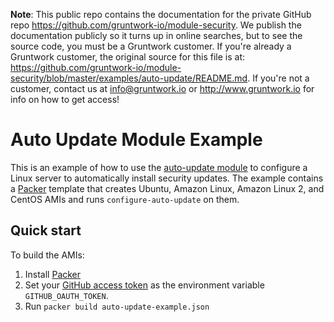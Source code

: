 **Note**: This public repo contains the documentation for the private GitHub repo <https://github.com/gruntwork-io/module-security>.
We publish the documentation publicly so it turns up in online searches, but to see the source code, you must be a Gruntwork customer.
If you're already a Gruntwork customer, the original source for this file is at: <https://github.com/gruntwork-io/module-security/blob/master/examples/auto-update/README.md>.
If you're not a customer, contact us at <info@gruntwork.io> or <http://www.gruntwork.io> for info on how to get access!

# Auto Update Module Example

This is an example of how to use the [auto-update module](/modules/auto-update) to configure a Linux server to
automatically install security updates. The example contains a [Packer](https://www.packer.io/) template that creates
Ubuntu, Amazon Linux, Amazon Linux 2, and CentOS AMIs and runs `configure-auto-update` on them.

## Quick start

To build the AMIs:

1. Install [Packer](https://www.packer.io/)
1. Set your [GitHub access token](https://help.github.com/articles/creating-an-access-token-for-command-line-use/) as
   the environment variable `GITHUB_OAUTH_TOKEN`.
1. Run `packer build auto-update-example.json`